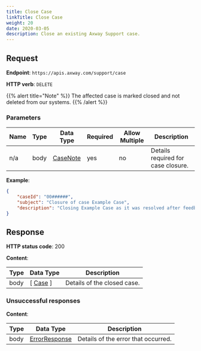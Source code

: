 ```yaml
---
title: Close Case
linkTitle: Close Case
weight: 20
date: 2020-03-05
description: Close an existing Axway Support case.
---
```


## Request

**Endpoint**: `https://apis.axway.com/support/case`

**HTTP verb**: `DELETE`

{{% alert title="Note" %}}
The affected case is marked closed and not deleted from our systems.
{{% /alert %}}

### Parameters

| Name | Type | Data Type                                         | Required | Allow Multiple | Description |
| -----|------|---------------------------------------------------|----------|----------------|-------------|
| n/a  | body | [CaseNote](../../formats/close_case_req#casenote) |      yes |             no | Details required for case closure. |

**Example**:

```json
{
    "caseId": "00######",
    "subject": "Closure of case Example Case",
    "description": "Closing Example Case as it was resolved after feedback from Axway RnD."
}
```

## Response

**HTTP status code**: 200

**Content**:

| Type | Data Type                                     | Description |
|------|-----------------------------------------------|-------------|
| body | [ [Case](../../formats/close_case_res#case) ] | Details of the closed case. |

### Unsuccessful responses

**Content**:

| Type | Data Type                                     | Description |
|------|-----------------------------------------------|-------------|
| body | [ErrorResponse](../../formats/error_response) | Details of the error that occurred. |
